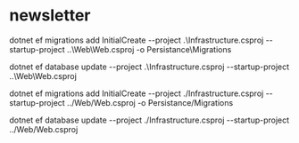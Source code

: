 # newsletter

dotnet ef migrations add InitialCreate --project .\Infrastructure.csproj --startup-project ..\Web\Web.csproj -o Persistance\Migrations

dotnet ef database update --project .\Infrastructure.csproj --startup-project ..\Web\Web.csproj

dotnet ef migrations add InitialCreate --project ./Infrastructure.csproj --startup-project ../Web/Web.csproj -o Persistance/Migrations

dotnet ef database update --project ./Infrastructure.csproj --startup-project ../Web/Web.csproj